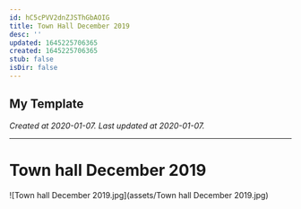 ```yaml
---
id: hC5cPVV2dnZJSThGbAOIG
title: Town Hall December 2019
desc: ''
updated: 1645225706365
created: 1645225706365
stub: false
isDir: false
---
```

My Template
---

_Created at 2020-01-07._
_Last updated at 2020-01-07._




---

# Town hall December 2019


![Town hall December 2019.jpg](assets/Town hall December 2019.jpg)

